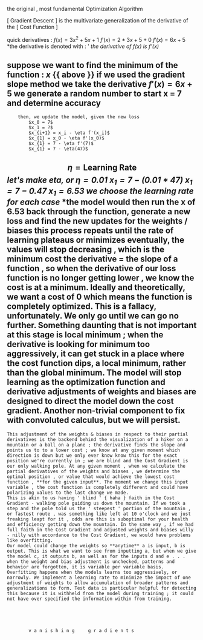 the original , most fundamental Optimization Algorithm

[ Gradient Descent ] is the multivariate generalization of the derivative of the [ Cost Function ]

quick derivatives :
	$f(x) = 3x^2 + 5x + 1$
	$f'(x) = 2*3x + 5 + 0$
		$f'(x) = 6x + 5$
			*the derivative is denoted with : '
				*the derivative of f(x) is f'(x)*

suppose we want to find the minimum of the function : $x$ {{ above }}
	if we used the gradient slope method
		we take the derivative 
			$f'(x) = 6x + 5$
		we generate a random number to start
			x = 7
		and determine accuracy
-
		then, we update the model, given the new loss
			$x_0 = 7$
			$x_1 = ?$
			$x_{i+1} = x_i - \eta f'(x_i)$
			$x_{1} = x_0 - \eta f'(x_0)$
			$x_{1} = 7 - \eta f'(7)$
			$x_{1} = 7 - \eta(47)$
$$\eta=\text{Learning Rate}$$
						*let's make eta, or $\eta = 0.01$
				$x_{1} = 7 - (0.01 * 47)$
				$x_{1} = 7 - 0.47$
				$x_{1} = 6.53$
		we choose the learning rate for each case*
				*the model would then run the x of 6.53 back through the function, generate a new loss and find the new updates for the weights / biases 
					this process repeats until the rate of learning plateaus or minimizes
				eventually, the values will stop decreasing , which is the minimum cost
						the derivative = the slope of a function , so when the derivative of our loss function is no longer getting lower , we know the cost is at a minimum. Ideally and theoretically, we want a cost of 0 which means the function is completely optimized. This is a fallacy, unfortunately. We only go until we can go no further.
									Something daunting that is not important at this stage is local minimum ; when the derivative is looking for minimum too aggressively, it can get stuck in a place where the cost function dips, a local minimum, rather than the global minimum. The model will stop learning as the optimization function and derivative adjustments of weights and biases are designed to direct the model **down** the cost gradient. Another non-trivial component to fix with convoluted calculus, but we will persist.
-
	This adjustment of the weights & biases in respect to their partial derivatives is the backend behind the visualization of a hiker on a mountain or a ball on a plane ; the derivative finds the slope and points us to to a lower cost ; we know at any given moment which direction is down but we only ever know know this for the exact position we're currently in ; we are blind and the Cost Gradient is our only walking pole. At any given moment , when we calculate the partial derivatives of the weights and biases , we determine the optimal position , or value that would achieve the lowest cost function , **for the given input**. The moment we change this input variable , the cost function is completely different and could have polarizing values to the last change we made. 
	This is akin to us having ' blind ' { haha } faith in the Cost Gradient - walking pole guiding us down the mountain. If we took a step and the pole told us the ' steepest ' portion of the mountain , or fastest route , was something like left at 10 o'clock and we just freaking leapt for it , odds are this is suboptimal for your health and efficiency getting down the mountain. In the same way , if we had full faith in the Cost Gradient and adjusted weights and biases willy - nilly with accordance to the Cost Gradient, we would have problems like overfitting. 
	Our model could change the weights so **anytime** a is input, b is output. This is what we want to see from inputting a, but when we give the model c, it outputs b, as well as for the inputs d and e . . . when the weight and bias adjustment is unchecked, patterns and behavior are forgotten, it is variable per variable basis.
	Overfitting happens when the models learns too aggressively, or narrowly. We implement a learning rate to minimize the impact of one adjustment of weights to allow accumulation of broader patterns and generalizations to form. Test data is particular helpful for detecting this because it is withheld from the model during training ; it could not have over specified the information within from training. 





		    v a n i s h i n g     g r a d i e n t s